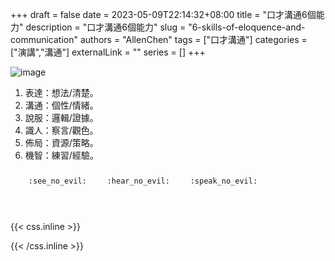 +++ 
draft = false
date = 2023-05-09T22:14:32+08:00
title = "口才溝通6個能力"
description = "口才溝通6個能力"
slug = "6-skills-of-eloquence-and-communication"
authors = "AllenChen"
tags = ["口才溝通"]
categories = ["演講","溝通"]
externalLink = ""
series = []
+++

![image](/images/post/A-rabbit-with-big-blue-eyes-talking-to-another-female-rabbit-with-Van-Gogh-style.jpeg)

1. 表達：想法/清楚。
2. 溝通：個性/情緒。
3. 說服：邏輯/證據。
4. 識人：察言/觀色。
5. 佈局：資源/策略。
6. 機智：練習/經驗。


<p><span class="nowrap"><span class="emojify">🙈</span> <code>:see_no_evil:</code></span>  <span class="nowrap"><span class="emojify">🙉</span> <code>:hear_no_evil:</code></span>  <span class="nowrap"><span class="emojify">🙊</span> <code>:speak_no_evil:</code></span></p>
<br>
    

{{< css.inline >}}
<style>
.emojify {
	font-family: Apple Color Emoji, Segoe UI Emoji, NotoColorEmoji, Segoe UI Symbol, Android Emoji, EmojiSymbols;
	font-size: 2rem;
	vertical-align: middle;
}
@media screen and (max-width:650px) {
  .nowrap {
    display: block;
    margin: 25px 0;
  }
}
</style>
{{< /css.inline >}}
